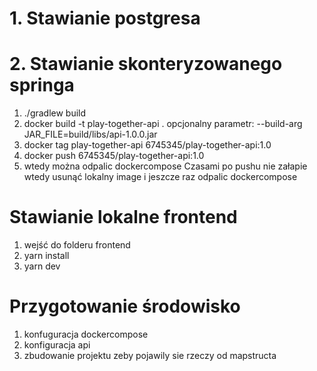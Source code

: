 # 1. Stawianie postgresa
# 2. Stawianie skonteryzowanego springa
1. ./gradlew build
2. docker build -t play-together-api .
   opcjonalny parametr: --build-arg JAR_FILE=build/libs/api-1.0.0.jar
3. docker tag play-together-api 6745345/play-together-api:1.0
4. docker push 6745345/play-together-api:1.0
5. wtedy można odpalic dockercompose
Czasami po pushu nie załapie wtedy usunąć lokalny image i jeszcze raz odpalic dockercompose

# Stawianie lokalne frontend
1. wejść do folderu frontend
2. yarn install
3. yarn dev

# Przygotowanie środowisko
1. konfuguracja dockercompose
2. konfiguracja api
3. zbudowanie projektu zeby pojawily sie rzeczy od mapstructa
